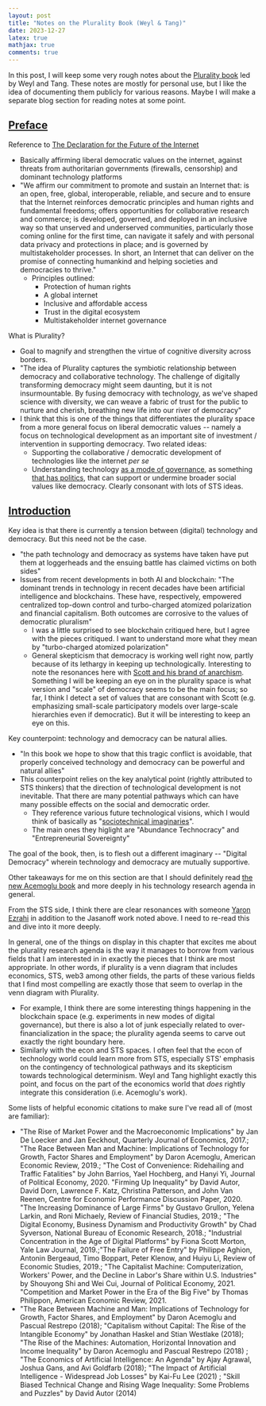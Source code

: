 ```yaml
---
layout: post
title: "Notes on the Plurality Book (Weyl & Tang)"
date: 2023-12-27
latex: true
mathjax: true
comments: true
---
```


In this post, I will keep some very rough notes about the [Plurality book](https://github.com/pluralitybook/plurality/tree/main/contents/english) led by Weyl and Tang. These notes are mostly for personal use, but I like the idea of documenting them publicly for various reasons. Maybe I will make a separate blog section for reading notes at some point.

## [Preface](https://github.com/pluralitybook/plurality/blob/main/contents/english/01-preface.md)

Reference to [The Declaration for the Future of the Internet](https://www.whitehouse.gov/wp-content/uploads/2022/04/Declaration-for-the-Future-for-the-Internet_Launch-Event-Signing-Version_FINAL.pdf)

- Basically affirming liberal democratic values on the internet, against threats from authoritarian governments (firewalls, censorship) and dominant technology platforms
- "We affirm our commitment to promote and sustain an Internet that: is an open, free, global, interoperable, reliable, and secure and to ensure that the Internet reinforces democratic principles and human rights and fundamental freedoms; offers opportunities for collaborative research and commerce; is developed, governed, and deployed in an inclusive way so that unserved and underserved communities, particularly those coming online for the first time, can navigate it safely and with personal data privacy and protections in place; and is governed by multistakeholder processes. In short, an Internet that can deliver on the promise of connecting humankind and helping societies and democracies to thrive."
  - Principles outlined:
    - Protection of human rights
    - A global internet
    - Inclusive and affordable access
    - Trust in the digital ecosystem
    - Multistakeholder internet governance

What is Plurality?

- Goal to magnify and strengthen the virtue of cognitive diversity across borders.
- "The idea of Plurality captures the symbiotic relationship between democracy and collaborative technology. The challenge of digitally transforming democracy might seem daunting, but it is not insurmountable. By fusing democracy with technology, as we've shaped science with diversity, we can weave a fabric of trust for the public to nurture and cherish, breathing new life into our river of democracy"
- I think that this is one of the things that differentiates the plurality space from a more general focus on liberal democratic values -- namely a focus on technological development as an important site of investment / intervention in supporting democracy. Two related ideas:
  - Supporting the collaborative / democratic development of technologies like the internet _per se_
  - Understanding technology [as a mode of governance](https://jeffreyfossett.com/2023/10/18/my-lens-on-technology.html), as something [that has politics](https://www.jstor.org/stable/20024652), that can support or undermine broader social values like democracy. Clearly consonant with lots of STS ideas.

## [Introduction](https://github.com/pluralitybook/plurality/blob/main/contents/english/02-introduction.md)

Key idea is that there is currently a tension between (digital) technology and democracy. But this need not be the case.

- "the path technology and democracy as systems have taken have put them at loggerheads and the ensuing battle has claimed victims on both sides"
- Issues from recent developments in both AI and blockchain: "The dominant trends in technology in recent decades have been artificial intelligence and blockchains. These have, respectively, empowered centralized top-down control and turbo-charged atomized polarization and financial capitalism. Both outcomes are corrosive to the values of democratic pluralism"
  - I was a little surprised to see blockchain critiqued here, but I agree with the pieces critiqued. I want to understand more what they mean by "turbo-charged atomized polarization"
  - General skepticism that democracy is working well right now, partly because of its lethargy in keeping up technologically. Interesting to note the resonances here with [Scott and his brand of anarchism](https://jeffreyfossett.com/2023/12/20/notes-on-scott.html). Something I will be keeping an eye on in the plurality space is what version and "scale" of democracy seems to be the main focus; so far, I think I detect a set of values that are consonant with Scott (e.g. emphasizing small-scale participatory models over large-scale hierarchies even if democratic). But it will be interesting to keep an eye on this.

Key counterpoint: technology and democracy can be natural allies.

- "In this book we hope to show that this tragic conflict is avoidable, that properly conceived technology and democracy can be powerful and natural allies"
- This counterpoint relies on the key analytical point (rightly attributed to STS thinkers) that the direction of technological development is not inevitable. That there are many potential pathways which can have many possible effects on the social and democratic order.
  - They reference various future technological visions, which I would think of basically as "[sociotechnical imaginaries](https://press.uchicago.edu/ucp/books/book/chicago/D/bo20836025.html)".
  - The main ones they higlight are "Abundance Technocracy" and "Entrepreneurial Sovereignty"

The goal of the book, then, is to flesh out a different imaginary -- "Digital Democracy" wherein technology and democracy are mutually supportive.

Other takeaways for me on this section are that I should definitely read [the new Acemoglu book](https://www.amazon.com/Power-Progress-Thousand-Year-Technology-Prosperity/dp/1541702530) and more deeply in his technology research agenda in general.

From the STS side, I think there are clear resonances with someone [Yaron Ezrahi](https://www.amazon.com/Descent-Icarus-Transformation-Contemporary-Democracy/dp/067419828X) in addition to the Jasanoff work noted above. I need to re-read this and dive into it more deeply.

In general, one of the things on display in this chapter that excites me about the plurality research agenda is the way it manages to borrow from various fields that I am interested in in exactly the pieces that I think are most appropriate. In other words, if plurality is a venn diagram that includes economics, STS, web3 among other fields, the parts of these various fields that I find most compelling are exactly those that seem to overlap in the venn diagram with Plurality.

- For example, I think there are some interesting things happening in the blockchain space (e.g. experiments in new modes of digital governance), but there is also a lot of junk especially related to over-financialization in the space; the plurality agenda seems to carve out exactly the right boundary here.
- Similarly with the econ and STS spaces. I often feel that the econ of technology world could learn more from STS, especially STS' emphasis on the contingency of technological pathways and its skepticism towards technological determinism. Weyl and Tang highlight exactly this point, and focus on the part of the economics world that _does_ rightly integrate this consideration (i.e. Acemoglu's work).

Some lists of helpful economic citations to make sure I've read all of (most are familiar):

- "The Rise of Market Power and the Macroeconomic Implications" by Jan De Loecker and Jan Eeckhout, Quarterly Journal of Economics, 2017.; "The Race Between Man and Machine: Implications of Technology for Growth, Factor Shares and Employment" by Daron Acemoglu, American Economic Review, 2019.; "The Cost of Convenience: Ridehailing and Traffic Fatalities" by John Barrios, Yael Hochberg, and Hanyi Yi, Journal of Political Economy, 2020. "Firming Up Inequality" by David Autor, David Dorn, Lawrence F. Katz, Christina Patterson, and John Van Reenen, Centre for Economic Performance Discussion Paper, 2020. "The Increasing Dominance of Large Firms" by Gustavo Grullon, Yelena Larkin, and Roni Michaely, Review of Financial Studies, 2019.; "The Digital Economy, Business Dynamism and Productivity Growth" by Chad Syverson, National Bureau of Economic Research, 2018.; "Industrial Concentration in the Age of Digital Platforms" by Fiona Scott Morton, Yale Law Journal, 2019.;"The Failure of Free Entry" by Philippe Aghion, Antonin Bergeaud, Timo Boppart, Peter Klenow, and Huiyu Li, Review of Economic Studies, 2019.; "The Capitalist Machine: Computerization, Workers' Power, and the Decline in Labor's Share within U.S. Industries" by Shouyong Shi and Wei Cui, Journal of Political Economy, 2021. "Competition and Market Power in the Era of the Big Five" by Thomas Philippon, American Economic Review, 2021.
- "The Race Between Machine and Man: Implications of Technology for Growth, Factor Shares, and Employment" by Daron Acemoglu and Pascual Restrepo (2018); "Capitalism without Capital: The Rise of the Intangible Economy" by Jonathan Haskel and Stian Westlake (2018); "The Rise of the Machines: Automation, Horizontal Innovation and Income Inequality" by Daron Acemoglu and Pascual Restrepo (2018) ; "The Economics of Artificial Intelligence: An Agenda" by Ajay Agrawal, Joshua Gans, and Avi Goldfarb (2018); "The Impact of Artificial Intelligence - Widespread Job Losses" by Kai-Fu Lee (2021) ; "Skill Biased Technical Change and Rising Wage Inequality: Some Problems and Puzzles" by David Autor (2014)
